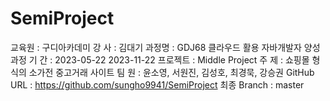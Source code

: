 # SemiProject

교육원   : 구디아카데미
강  사   : 김대기
과정명   : GDJ68 클라우드 활용 자바개발자 양성과정
기  간   : 2023-05-22  2023-11-22
프로젝트 : Middle Project
주  제   : 쇼핑몰 형식의 소가전 중고거래 사이트
팀  원   : 윤소영, 서원진, 김성호, 최경묵, 강승권
GitHub URL  : https://github.com/sungho9941/SemiProject
최종 Branch : master
